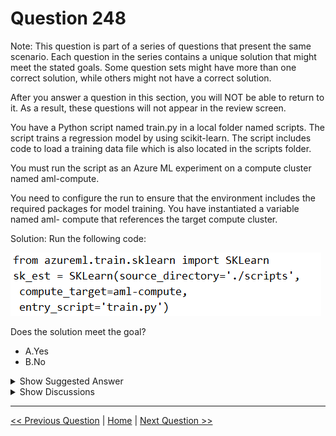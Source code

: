 # Question 248

Note: This question is part of a series of questions that present the same scenario. Each question in the series contains a unique solution that might meet the stated goals. Some question sets might have more than one correct solution, while others might not have a correct solution.

After you answer a question in this section, you will NOT be able to return to it. As a result, these questions will not appear in the review screen.

You have a Python script named train.py in a local folder named scripts. The script trains a regression model by using scikit-learn. The script includes code to load a training data file which is also located in the scripts folder.

You must run the script as an Azure ML experiment on a compute cluster named aml-compute.

You need to configure the run to ensure that the environment includes the required packages for model training. You have instantiated a variable named aml- compute that references the target compute cluster.

Solution: Run the following code:

![Question Image](images/q248_q_0025600001.png)

Does the solution meet the goal?

* A.Yes
* B.No

<details>
  <summary>Show Suggested Answer</summary>

  <strong>B</strong><br>

</details>

<details>
  <summary>Show Discussions</summary>

<blockquote><p><strong>Peeking</strong> <code>(Wed 21 Aug 2024 19:19)</code> - <em>Upvotes: 3</em></p><p>The Environment class was not imported and there was no .from_conda_specification or python dependencies. The answer is &#x27;No&#x27;</p></blockquote>
<blockquote><p><strong>phdykd</strong> <code>(Fri 16 Aug 2024 20:37)</code> - <em>Upvotes: 1</em></p><p>No. from azureml.core import Environment
from azureml.train.sklearn import SKLearn

# Create a Python environment for the experiment
env = Environment.from_conda_specification(name=&#x27;sklearn-env&#x27;, file_path=&#x27;./scripts/myenv.yml&#x27;)

# Specify the required packages
env.python.conda_dependencies.add_pip_package(&quot;scikit-learn&quot;)

# Create an estimator for the experiment
estimator = SKLearn(source_directory=&#x27;./scripts&#x27;,
                    compute_target=aml_compute,
                    entry_script=&#x27;train.py&#x27;,
                    environment_definition=env)</p></blockquote>
<blockquote><p><strong>michaelmorar</strong> <code>(Sat 08 Jun 2024 20:55)</code> - <em>Upvotes: 2</em></p><p>Nowhere in the code does this solution include the required packages for model training</p></blockquote>
<blockquote><p><strong>jkuz</strong> <code>(Sat 22 Apr 2023 11:26)</code> - <em>Upvotes: 4</em></p><p>Deprecated. 
https://docs.microsoft.com/en-us/python/api/azureml-train-core/azureml.train.estimator.estimator?view=azure-ml-py

If ignore deprecated, it seems to work (see the link).</p></blockquote>
<blockquote><p><strong>Arend78</strong> <code>(Sat 15 Jun 2024 07:50)</code> - <em>Upvotes: 2</em></p><p>src = ScriptRunConfig(source_directory=project_folder,
                      script=&#x27;train.py&#x27;,
                      compute_target=my_compute_target,
                      environment=myenv)

Indeed the environment seems to be missing:
https://learn.microsoft.com/en-us/azure/machine-learning/v1/how-to-set-up-training-targets?view=azure-ml-py</p></blockquote>
<blockquote><p><strong>medsimus</strong> <code>(Sun 02 Oct 2022 14:32)</code> - <em>Upvotes: 4</em></p><p>outdated
https://docs.microsoft.com/en-us/python/api/azureml-train-core/azureml.train.sklearn.sklearn?view=azure-ml-py</p></blockquote>

</details>

---

[<< Previous Question](question_247.md) | [Home](/index.md) | [Next Question >>](question_249.md)
